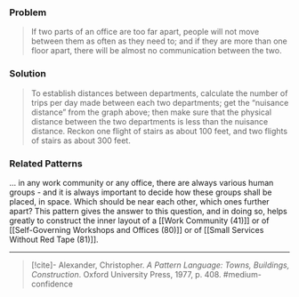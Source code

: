 ### Problem
>If two parts of an office are too far apart, people will not move between them as often as they need to; and if they are more than one floor apart, there will be almost no communication between the two.

### Solution
>To establish distances between departments, calculate the number of trips per day made between each two departments; get the “nuisance distance” from the graph above; then make sure that the physical distance between the two departments is less than the nuisance distance. Reckon one flight of stairs as about 100 feet, and two flights of stairs as about 300 feet.

### Related Patterns
... in any work community or any office, there are always various human groups - and it is always important to decide how these groups shall be placed, in space. Which should be near each other, which ones further apart? This pattern gives the answer to this question, and in doing so, helps greatly to construct the inner layout of a [[Work Community (41)]] or of [[Self-Governing Workshops and Offices (80)]] or of [[Small Services Without Red Tape (81)]]. 

---

> [!cite]- Alexander, Christopher. _A Pattern Language: Towns, Buildings, Construction_. Oxford University Press, 1977, p. 408.
> #medium-confidence 
